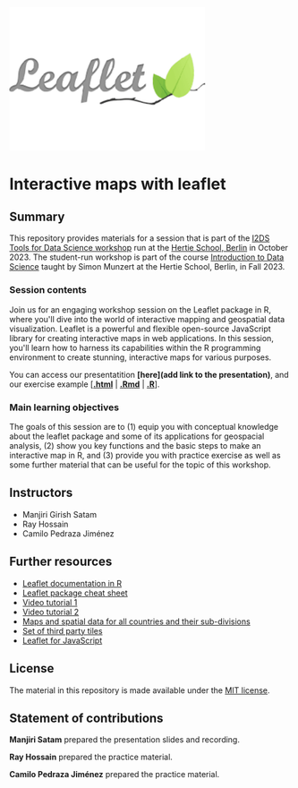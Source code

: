 <a href="https://rstudio.github.io/leaflet/"><img src="logo.png" width="350px"/></a>

# Interactive maps with leaflet


## Summary

This repository provides materials for a session that is part of the [I2DS Tools for Data Science workshop](https://github.com/intro-to-data-science-23-workshop) run at the [Hertie School, Berlin](https://www.hertie-school.org/en/) in October 2023. The student-run workshop is part of the course [Introduction to Data Science](https://github.com/intro-to-data-science-23) taught by Simon Munzert at the Hertie School, Berlin, in Fall 2023.

### Session contents

Join us for an engaging workshop session on the Leaflet package in R, where you'll dive into the world of interactive mapping and geospatial data visualization. Leaflet is a powerful and flexible open-source JavaScript library for creating interactive maps in web applications. In this session, you'll learn how to harness its capabilities within the R programming environment to create stunning, interactive maps for various purposes.

You can access our presentatition **[here](add link to the presentation)**, and our exercise example \[[**.html**](https://raw.githack.com/intro-to-data-science-23-workshop/09-leaflet-satam-jimenez-hossain/main/Leaflet_Tutorial.html?token=GHSAT0AAAAAACHTDLROIUJKXZ2D2HQ37F2QZJ325AQ) | [**.Rmd**](https://github.com/intro-to-data-science-23-workshop/09-leaflet-satam-jimenez-hossain/blob/main/Leaflet_Tutorial.Rmd) | [**.R**](https://github.com/intro-to-data-science-23-workshop/09-leaflet-satam-jimenez-hossain/blob/main/Tutorial_Solutions_Code.R)\].

### Main learning objectives

The goals of this session are to (1) equip you with conceptual knowledge about the leaflet package and some of its applications for geospacial analysis, (2) show you  key functions and the basic steps to make an interactive map in R, and (3) provide you with practice exercise as well as some further material that can be useful for the topic of this workshop.


## Instructors

- Manjiri Girish Satam 
- Ray Hossain
- Camilo Pedraza Jiménez


## Further resources

- [Leaflet documentation in R](https://rstudio.github.io/leaflet/)
- [Leaflet package cheat sheet](https://ugoproto.github.io/ugo_r_doc/pdf/leaflet-cheat-sheet.pdf)
- [Video tutorial 1](https://www.youtube.com/playlist?list=PL6wLL_RojB5y8uL3uuIMnJ6JoTIFywQ-r)
- [Video tutorial 2](https://www.youtube.com/playlist?list=PLmFi_ou2WwcEyPq7Y9DvzFRLlp9-XvFDb)
- [Maps and spatial data for all countries and their sub-divisions](https://gadm.org/)
- [Set of third party tiles](http://leaflet-extras.github.io/leaflet-providers/preview/index.html)
- [Leaflet for JavaScript](https://leafletjs.com/) 

## License

The material in this repository is made available under the [MIT license](http://opensource.org/licenses/mit-license.php). 

## Statement of contributions

**Manjiri Satam** prepared the presentation slides and recording. 

**Ray Hossain** prepared the practice material.

**Camilo Pedraza Jiménez** prepared the practice material.
